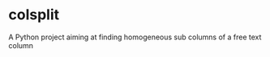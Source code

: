 colsplit
========

A Python project aiming at finding homogeneous sub columns of a free text column
